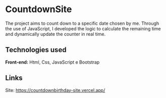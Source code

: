 # CountdownSite

The project aims to count down to a specific date chosen by me. Through the use of JavaScript, I developed the logic to calculate the remaining time and dynamically update the counter in real time.
## Technologies used

**Front-end:** Html, Css, JavaScript e Bootstrap

## Links
Site: https://countdownbirthday-site.vercel.app/
